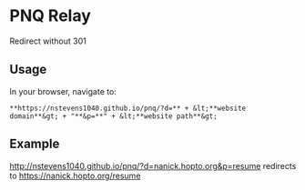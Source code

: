 # PNQ Relay  
Redirect without 301  
## Usage  
In your browser, navigate to:
```
**https://nstevens1040.github.io/pnq/?d=** + &lt;**website domain**&gt; + "**&p=**" + &lt;**website path**&gt;
```  
## Example  
http://nstevens1040.github.io/pnq/?d=nanick.hopto.org&p=resume redirects to https://nanick.hopto.org/resume  
